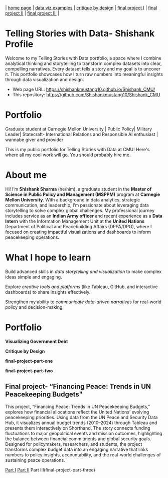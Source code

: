 | [home page](https://shishankmustang10.github.io/Shishank_CMU/) | [data viz examples](dataviz-examples) | [critique by design](critique-by-design) | [final project I](final-project-part-one) | [final project II](final-project-part-two) | [final project III](final-project-part-three) |

# Telling Stories with Data- Shishank Profile

Welcome to my Telling Stories with Data portfolio, a space where I combine analytical thinking and storytelling to transform complex datasets into clear, compelling narratives. Every dataset tells a story and my goal is to uncover it. This portfolio showcases how I turn raw numbers into meaningful insights through data visualization and design.

- Web page URL: https://shishankmustang10.github.io/Shishank_CMU/ 
- This repository: https://github.com/Shishankmustang10/Shishank_CMU

# Portfolio
Graduate student at Carnegie Mellon University | Public Policy| Military Leader| Statecraft- International Relations and Responsible AI enthusiast | wannabe giver and provider

This is my public portfolio for Telling Stories with Data at CMU!  Here's where all my cool work will go.  You should probably hire me. 

# About me
Hi! I’m **Shishank Sharma** (he/him), a graduate student in the **Master of Science in Public Policy and Management (MSPPM)** program at **Carnegie Mellon University**. With a background in data analytics, strategic communication, and leadership, I’m passionate about leveraging data storytelling to solve complex global challenges. My professional journey includes service as an **Indian Army officer** and recent experience as a **Data Intern** with the Information Management Unit at the **United Nations** Department of Political and Peacebuilding Affairs (DPPA/DPO), where I focused on creating impactful visualizations and dashboards to inform peacekeeping operations.

# What I hope to learn
Build advanced skills in _data storytelling and visualization_ to make complex ideas simple and engaging.

Explore _creative tools and platforms_ (like Tableau, GitHub, and interactive dashboards) to share insights effectively.

Strengthen my ability to _communicate data-driven narratives_ for real-world policy and decision-making.

# Portfolio
**Visualizing Government Debt** 

**Critique by Design**

**final-project-part-one**

**final-project-part-two**


## Final project- “Financing Peace: Trends in UN Peacekeeping Budgets"

This project, “Financing Peace: Trends in UN Peacekeeping Budgets,” explores how financial allocations reflect the United Nations’ evolving peacekeeping priorities. Using data from the UN Peace and Security Data Hub, it visualizes annual budget trends (2010–2024) through Tableau and presents them interactively on Shorthand. The story connects funding fluctuations to major geopolitical events and mission outcomes, highlighting the balance between financial commitments and global security goals. Designed for policymakers, researchers, and students, the project transforms complex budget data into an engaging narrative that links numbers to policy insights, accountability, and the real-world challenges of sustaining peace operations.

[Part I](final-project-part-one)
[Part II](final-project-part-two)
Part III(final-project-part-three)

